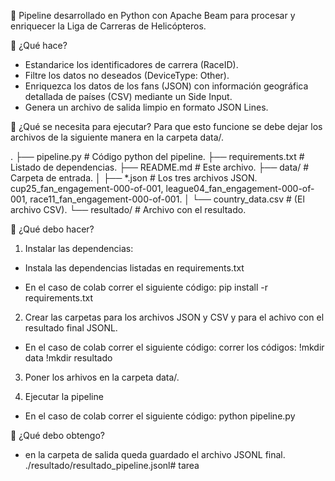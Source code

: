 🚁 Pipeline desarrollado en Python con Apache Beam para procesar y enriquecer la Liga de Carreras de Helicópteros.

🚁 ¿Qué hace?
* Estandarice los identificadores de carrera (RaceID).
* Filtre los datos no deseados (DeviceType: Other).
* Enriquezca los datos de los fans (JSON) con información geográfica detallada de países (CSV) mediante un Side Input.
* Genera un archivo de salida limpio en formato JSON Lines.


🚁 ¿Qué se necesita para ejecutar?
Para que esto funcione se debe dejar los archivos de la siguiente manera en la carpeta data/.

.
├── pipeline.py            # Código python del pipeline.
├── requirements.txt       # Listado de dependencias.
├── README.md              # Este archivo.
├── data/                  # Carpeta de entrada.
│   ├── *.json             # Los tres archivos JSON. cup25_fan_engagement-000-of-001, league04_fan_engagement-000-of-001, race11_fan_engagement-000-of-001.
│   └── country_data.csv   # (El archivo CSV).
└── resultado/             # Archivo con el resultado.



🚁 ¿Qué debo hacer?
1) Instalar las dependencias:
* Instala las dependencias listadas en requirements.txt
- En el caso de colab correr el siguiente código: pip install -r requirements.txt

2) Crear las carpetas para los archivos JSON y CSV y para el achivo con el resultado final JSONL.
- En el caso de colab correr el siguiente código: correr los códigos:
!mkdir data
!mkdir resultado

3) Poner los arhivos en la carpeta data/.

4) Ejecutar la pipeline
- En el caso de colab correr el siguiente código: python pipeline.py

🚁 ¿Qué debo obtengo?
* en la carpeta de salida queda guardado el archivo JSONL final.
./resultado/resultado_pipeline.jsonl# tarea

